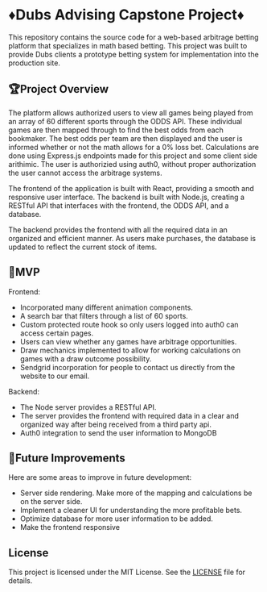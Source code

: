 # :diamonds:Dubs Advising Capstone Project:diamonds:

This repository contains the source code for a web-based arbitrage betting platform that specializes in math based betting. This project was built to provide Dubs clients a prototype betting system for implementation into the production site. 

## :trophy:Project Overview

The platform allows authorized users to view all games being played from an array of 60 different sports through the ODDS API. These individual games are then mapped through to find the best odds from each bookmaker. The best odds per team are then displayed and the user is informed whether or not the math allows for a 0% loss bet. Calculations are done using Express.js endpoints made for this project and some client side arithimic. The user is authorizied using auth0, without proper authorization the user cannot access the arbitrage systems.

The frontend of the application is built with React, providing a smooth and responsive user interface. The backend is built with Node.js, creating a RESTful API that interfaces with the frontend, the ODDS API, and a database.

The backend provides the frontend with all the required data in an organized and efficient manner. As users make purchases, the database is updated to reflect the current stock of items.

## :dart:MVP

Frontend:
- Incorporated many different animation components.
- A search bar that filters through a list of 60 sports.
- Custom protected route hook so only users logged into auth0 can access certain pages.
- Users can view whether any games have arbitrage opportunities.
- Draw mechanics implemented to allow for working calculations on games with a draw outcome possibility.
- Sendgrid incorporation for people to contact us directly from the website to our email.

Backend:
- The Node server provides a RESTful API.
- The server provides the frontend with required data in a clear and organized way after being received from a third party api.
- Auth0 integration to send the user information to MongoDB 

## :pencil:Future Improvements

Here are some areas to improve in future development:

- Server side rendering. Make more of the mapping and calculations be on the server side.
- Implement a cleaner UI for understanding the more profitable bets.
- Optimize database for more user information to be added.
- Make the frontend responsive

## License

This project is licensed under the MIT License. See the [LICENSE](LICENSE.md) file for details.
